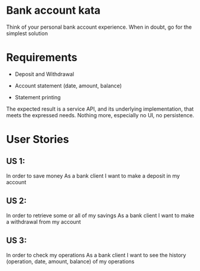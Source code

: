 # Bank account kata

Think of your personal bank account experience. When in doubt, go for the simplest solution

# Requirements

* Deposit and Withdrawal

* Account statement (date, amount, balance)

* Statement printing

The expected result is a service API, and its underlying implementation, that meets the expressed needs.
Nothing more, especially no UI, no persistence.

# User Stories

## US 1:

In order to save money
As a bank client
I want to make a deposit in my account

## US 2:

In order to retrieve some or all of my savings
As a bank client
I want to make a withdrawal from my account

## US 3:

In order to check my operations
As a bank client
I want to see the history (operation, date, amount, balance) of my operations